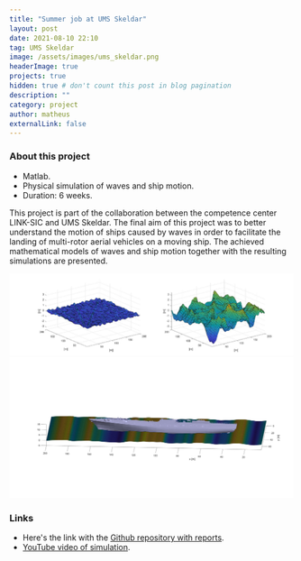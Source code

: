 ```yaml
---
title: "Summer job at UMS Skeldar"
layout: post
date: 2021-08-10 22:10
tag: UMS Skeldar
image: /assets/images/ums_skeldar.png
headerImage: true
projects: true
hidden: true # don't count this post in blog pagination
description: ""
category: project
author: matheus
externalLink: false
---
```


### About this project
* Matlab.
* Physical simulation of waves and ship motion.
* Duration: 6 weeks.

This project is part of the collaboration between the competence center LINK-SIC and UMS Skeldar. The final aim of this project was to better understand the motion of ships caused by waves in order to facilitate the landing of multi-rotor aerial vehicles on a moving ship. The achieved mathematical models of waves and ship motion together with the resulting simulations are presented.

<img class="image" src="/assets/images/sea-states-poster.png" alt="Alt Text">

<img class="image" src="/assets/images/much-nicer-ship.jpg" alt="Alt Text">

### Links
* Here's the link with the [Github repository with reports](https://github.com/matheus-bernat/ship-simulator).
* [YouTube video of simulation](https://www.youtube.com/watch?v=J-wDq4UX1po).